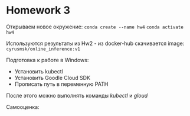 # Homework 3

Открываем новое окружение:
```conda create --name hw4```
```conda activate hw4```

Используются результаты из Hw2 - из docker-hub скачивается image:
```cyrusmsk/online_inference:v1```

Подготовка к работе в Windows:
* Установить kubectl
* Установить Goodle Cloud SDK
* Прописать путь в переменную PATH

После этого можно выполнять команды _kubectl_ и _gloud_






Самооценка:

